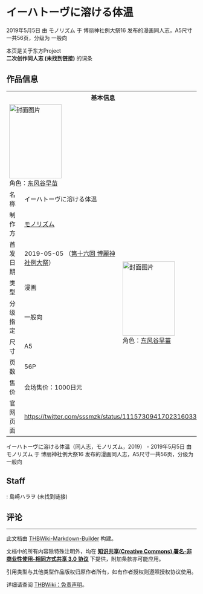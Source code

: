 # イーハトーヴに溶ける体温

<!-- source html: G:\repos\THBWiki-Markdown-Builder\THBWikiMarkdown\Temp\main\a\a8\ns0%3A%E3%82%A4%E3%83%BC%E3%83%8F%E3%83%88%E3%83%BC%E3%83%B4%E3%81%AB%E6%BA%B6%E3%81%91%E3%82%8B%E4%BD%93%E6%B8%A9.html -->

2019年5月5日 由 モノリズム 于 博丽神社例大祭16 发布的漫画同人志，A5尺寸一共56页，分级为 一般向

本页是关于东方Project  
 **二次创作同人志 (未找到链接)** 的词条

## 作品信息

<table><tbody><tr><th colspan="3">基本信息</th></tr><tr><td class="cover-artwork-mobile" colspan="2"><a href="./文件-イーハトーヴに溶ける体温封面.jpg.md" class="image" title="封面图片"><img alt="封面图片" src="https://upload.thwiki.cc/thumb/4/48/%E3%82%A4%E3%83%BC%E3%83%8F%E3%83%88%E3%83%BC%E3%83%B4%E3%81%AB%E6%BA%B6%E3%81%91%E3%82%8B%E4%BD%93%E6%B8%A9%E5%B0%81%E9%9D%A2.jpg/138px-%E3%82%A4%E3%83%BC%E3%83%8F%E3%83%88%E3%83%BC%E3%83%B4%E3%81%AB%E6%BA%B6%E3%81%91%E3%82%8B%E4%BD%93%E6%B8%A9%E5%B0%81%E9%9D%A2.jpg" decoding="async" loading="lazy" width="138" height="196" srcset="https://upload.thwiki.cc/thumb/4/48/%E3%82%A4%E3%83%BC%E3%83%8F%E3%83%88%E3%83%BC%E3%83%B4%E3%81%AB%E6%BA%B6%E3%81%91%E3%82%8B%E4%BD%93%E6%B8%A9%E5%B0%81%E9%9D%A2.jpg/207px-%E3%82%A4%E3%83%BC%E3%83%8F%E3%83%88%E3%83%BC%E3%83%B4%E3%81%AB%E6%BA%B6%E3%81%91%E3%82%8B%E4%BD%93%E6%B8%A9%E5%B0%81%E9%9D%A2.jpg 1.5x, https://upload.thwiki.cc/thumb/4/48/%E3%82%A4%E3%83%BC%E3%83%8F%E3%83%88%E3%83%BC%E3%83%B4%E3%81%AB%E6%BA%B6%E3%81%91%E3%82%8B%E4%BD%93%E6%B8%A9%E5%B0%81%E9%9D%A2.jpg/276px-%E3%82%A4%E3%83%BC%E3%83%8F%E3%83%88%E3%83%BC%E3%83%B4%E3%81%AB%E6%BA%B6%E3%81%91%E3%82%8B%E4%BD%93%E6%B8%A9%E5%B0%81%E9%9D%A2.jpg 2x" data-file-width="714" data-file-height="1013"></a><div class="cover-char">角色：<a href="./东风谷早苗.md" title="东风谷早苗">东风谷早苗</a></div></td>
</tr><tr><td class="label">名称</td><td colspan="2"> イーハトーヴに溶ける体温 </td></tr><tr><td class="label">制作方</td><td><a href="./モノリズム.md" title="モノリズム">モノリズム</a></td><td class="cover-artwork" rowspan="7" style="min-width:196px;"><a href="./文件-イーハトーヴに溶ける体温封面.jpg.md" class="image" title="封面图片"><img alt="封面图片" src="https://upload.thwiki.cc/thumb/4/48/%E3%82%A4%E3%83%BC%E3%83%8F%E3%83%88%E3%83%BC%E3%83%B4%E3%81%AB%E6%BA%B6%E3%81%91%E3%82%8B%E4%BD%93%E6%B8%A9%E5%B0%81%E9%9D%A2.jpg/138px-%E3%82%A4%E3%83%BC%E3%83%8F%E3%83%88%E3%83%BC%E3%83%B4%E3%81%AB%E6%BA%B6%E3%81%91%E3%82%8B%E4%BD%93%E6%B8%A9%E5%B0%81%E9%9D%A2.jpg" decoding="async" loading="lazy" width="138" height="196" srcset="https://upload.thwiki.cc/thumb/4/48/%E3%82%A4%E3%83%BC%E3%83%8F%E3%83%88%E3%83%BC%E3%83%B4%E3%81%AB%E6%BA%B6%E3%81%91%E3%82%8B%E4%BD%93%E6%B8%A9%E5%B0%81%E9%9D%A2.jpg/207px-%E3%82%A4%E3%83%BC%E3%83%8F%E3%83%88%E3%83%BC%E3%83%B4%E3%81%AB%E6%BA%B6%E3%81%91%E3%82%8B%E4%BD%93%E6%B8%A9%E5%B0%81%E9%9D%A2.jpg 1.5x, https://upload.thwiki.cc/thumb/4/48/%E3%82%A4%E3%83%BC%E3%83%8F%E3%83%88%E3%83%BC%E3%83%B4%E3%81%AB%E6%BA%B6%E3%81%91%E3%82%8B%E4%BD%93%E6%B8%A9%E5%B0%81%E9%9D%A2.jpg/276px-%E3%82%A4%E3%83%BC%E3%83%8F%E3%83%88%E3%83%BC%E3%83%B4%E3%81%AB%E6%BA%B6%E3%81%91%E3%82%8B%E4%BD%93%E6%B8%A9%E5%B0%81%E9%9D%A2.jpg 2x" data-file-width="714" data-file-height="1013"></a><div class="cover-char">角色：<a href="./东风谷早苗.md" title="东风谷早苗">东风谷早苗</a></div></td>
</tr><tr><td class="label">首发日期</td><td>2019-05-05&#160;（<a href="/展会作品列表?e=%E5%8D%9A%E4%B8%BD%E7%A5%9E%E7%A4%BE%E4%BE%8B%E5%A4%A7%E7%A5%AD%2316">第十六回 博麗神社例大祭</a>）</td></tr><tr><td class="label">类型</td><td>漫画</td></tr><tr><td class="label">分级指定</td><td>一般向</td></tr><tr><td class="label">尺寸</td><td>A5</td></tr><tr><td class="label">页数</td><td>56P</td></tr><tr><td class="label">售价</td><td>会场售价：1000日元</td></tr>
<tr><td class="label">官网页面</td><td colspan="2"><a rel="nofollow" class="external free" href="https://twitter.com/sssmzk/status/1115730941702316033">https://twitter.com/sssmzk/status/1115730941702316033</a></td></tr></tbody></table>

イーハトーヴに溶ける体温（同人志，モノリズム，2019） - 2019年5月5日 由 モノリズム 于 博丽神社例大祭16 发布的漫画同人志，A5尺寸一共56页，分级为 一般向

## Staff
: 島崎ハラヲ (未找到链接)


## 评论




---

此文档由 [THBWiki-Markdown-Builder](https://github.com/Delsin-Yu/THBWiki-Markdown-Builder) 构建。

文档中的所有内容除特殊注明外，均在 [**知识共享(Creative Commons) 署名-非商业性使用-相同方式共享 3.0 协议**](https://creativecommons.org/licenses/by-sa/3.0/deed.zh-hans) 下提供，附加条款亦可能应用。

引用类型与其他类型作品版权归原作者所有，如有作者授权则遵照授权协议使用。

详细请查阅 [THBWiki：免责声明](https://thbwiki.cc/THBWiki:%E5%85%8D%E8%B4%A3%E5%A3%B0%E6%98%8E)。

